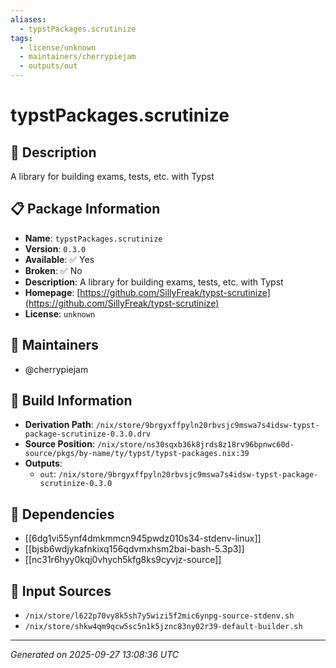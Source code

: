 ```yaml
---
aliases:
  - typstPackages.scrutinize
tags:
  - license/unknown
  - maintainers/cherrypiejam
  - outputs/out
---
```


# typstPackages.scrutinize

## 📝 Description

A library for building exams, tests, etc. with Typst

## 📋 Package Information

- **Name**: `typstPackages.scrutinize`
- **Version**: `0.3.0`
- **Available**: ✅ Yes
- **Broken**: ✅ No
- **Description**: A library for building exams, tests, etc. with Typst
- **Homepage**: [https://github.com/SillyFreak/typst-scrutinize](https://github.com/SillyFreak/typst-scrutinize)
- **License**: `unknown`
## 👥 Maintainers

- @cherrypiejam


## 🔧 Build Information

- **Derivation Path**: `/nix/store/9brgyxffpyln20rbvsjc9mswa7s4idsw-typst-package-scrutinize-0.3.0.drv`
- **Source Position**: `/nix/store/ns30sqxb36k8jrds8z18rv96bpnwc60d-source/pkgs/by-name/ty/typst/typst-packages.nix:39`
- **Outputs**:
  - `out`:  `/nix/store/9brgyxffpyln20rbvsjc9mswa7s4idsw-typst-package-scrutinize-0.3.0`

## 🔗 Dependencies

- [[6dg1vi55ynf4dmkmmcn945pwdz010s34-stdenv-linux]]
- [[bjsb6wdjykafnkixq156qdvmxhsm2bai-bash-5.3p3]]
- [[nc31r6hyy0kqj0vhych5kfg8ks9cyvjz-source]]

## 📁 Input Sources

- `/nix/store/l622p70vy8k5sh7y5wizi5f2mic6ynpg-source-stdenv.sh`
- `/nix/store/shkw4qm9qcw5sc5n1k5jznc83ny02r39-default-builder.sh`

---
*Generated on 2025-09-27 13:08:36 UTC*
